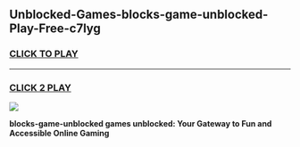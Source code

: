 
## Unblocked-Games-blocks-game-unblocked-Play-Free-c7lyg
<h3>
<a href="https://premium76.site?title=blocks-game-unblocked&ref=15A">CLICK TO PLAY</a></h3>
<hr>

<h3>
<a href="https://premium76.site?title=blocks-game-unblocked&ref=15A">CLICK 2 PLAY</a>
  
</h3>

<a href="https://premium76.site?title=blocks-game-unblocked&ref=15A"><img src="https://clearcache.store/games.png"></a>


**blocks-game-unblocked games unblocked: Your Gateway to Fun and Accessible Online Gaming**
